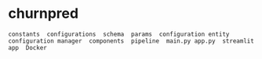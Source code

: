 # churnpred

``
constants 
configurations 
schema 
params 
configuration entity 
configuration manager 
components 
pipeline 
main.py
app.py 
streamlit app 
Docker
``

